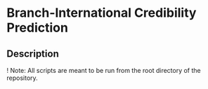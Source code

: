 # Branch-International Credibility Prediction


## Description
! Note: All scripts are meant to be run from the root directory of the repository.
